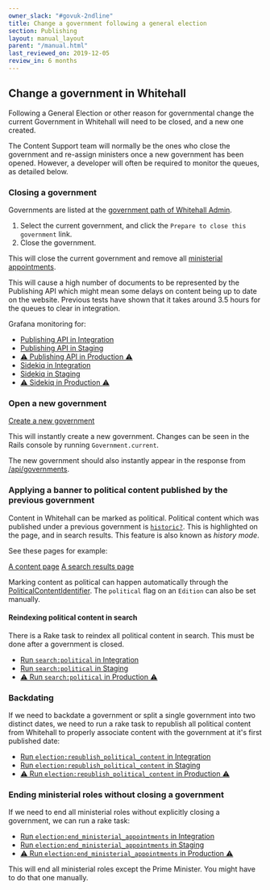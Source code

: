 ```yaml
---
owner_slack: "#govuk-2ndline"
title: Change a government following a general election
section: Publishing
layout: manual_layout
parent: "/manual.html"
last_reviewed_on: 2019-12-05
review_in: 6 months
---
```


## Change a government in Whitehall

Following a General Election or other reason for governmental change the
current Government in Whitehall will need to be closed, and a new one created.

The Content Support team will normally be the ones who close the government and
re-assign ministers once a new government has been opened. However, a developer
will often be required to monitor the queues, as detailed below.

### Closing a government

Governments are listed at the [government path of Whitehall Admin][].

[government path of Whitehall Admin]: https://whitehall-admin.integration.publishing.service.gov.uk/government/admin/governments

1. Select the current government, and click the `Prepare to close this
   government` link.
2. Close the government.

This will close the current government and remove all [ministerial
appointments][].

This will cause a high number of documents to be represented by the Publishing
API which might mean some delays on content being up to date on the website.
Previous tests have shown that it takes around 3.5 hours for the queues to
clear in integration.

Grafana monitoring for:

- [Publishing API in Integration](https://grafana.integration.publishing.service.gov.uk/dashboard/file/publishing-api.json?refresh=5s&orgId=1)
- [Publishing API in Staging](https://grafana.staging.govuk.digital/dashboard/file/publishing-api.json?refresh=5s&orgId=1)
- [⚠️ Publishing API in Production ⚠️](https://grafana.production.govuk.digital/dashboard/file/publishing-api.json?refresh=5s&orgId=1)
- [Sidekiq in Integration](https://grafana.integration.publishing.service.gov.uk/dashboard/file/sidekiq.json?refresh=1m&orgId=1&var-Application=publishing-api&var-Aggregation=$__auto_interval)
- [Sidekiq in Staging](https://grafana.staging.publishing.service.gov.uk/dashboard/file/sidekiq.json?refresh=1m&orgId=1&var-Application=publishing-api&var-Aggregation=$__auto_interval)
- [⚠️ Sidekiq in Production ⚠️](https://grafana.production.publishing.service.gov.uk/dashboard/file/sidekiq.json?refresh=1m&orgId=1&var-Application=publishing-api&var-Aggregation=$__auto_interval)

[ministerial appointments]: https://www.integration.publishing.service.gov.uk/government/ministers

### Open a new government

[Create a new government](https://whitehall-admin.integration.publishing.service.gov.uk/government/admin/governments/new)

This will instantly create a new government. Changes can be seen in the Rails
console by running `Government.current`.

The new government should also instantly appear in the response from
[/api/governments][].

[/api/governments]: https://www.integration.publishing.service.gov.uk/api/governments

### Applying a banner to political content published by the previous government

Content in Whitehall can be marked as political. Political content which was
published under a previous government is [`historic?`][historic]. This is
highlighted on the page, and in search results. This feature is also known as
_history mode_.

See these pages for example:

[A content page](https://www.gov.uk/government/speeches/the-issuing-withdrawal-or-refusal-of-passports)
[A search results page](https://www.gov.uk/search/all?keywords=The+issuing%2C+withdrawal+or+refusal+of+passports&order=relevance)

[historic]: https://github.com/alphagov/whitehall/blob/e518218355d158bfff036a02e312dda714da0aa6/app/models/edition.rb#L647

Marking content as political can happen automatically through the
[PoliticalContentIdentifier][]. The `political` flag on an `Edition` can also
be set manually.

[PoliticalContentIdentifier]: https://github.com/alphagov/whitehall/blob/master/lib/political_content_identifier.rb

#### Reindexing political content in search

There is a Rake task to reindex all political content in search. This must be
done after a government is closed.

- [Run `search:political` in Integration](https://deploy.integration.publishing.service.gov.uk/job/run-rake-task/parambuild/?TARGET_APPLICATION=whitehall&MACHINE_CLASS=whitehall_backend&RAKE_TASK=search:political)
- [Run `search:political` in Staging](https://deploy.blue.staging.govuk.digital/job/run-rake-task/parambuild/?TARGET_APPLICATION=whitehall&MACHINE_CLASS=whitehall_backend&RAKE_TASK=search:political)
- [⚠️ Run `search:political` in Production ⚠️](https://deploy.publishing.service.gov.uk/job/run-rake-task/parambuild/?TARGET_APPLICATION=whitehall&MACHINE_CLASS=whitehall_backend&RAKE_TASK=search:political)

### Backdating

If we need to backdate a government or split a single government into two
distinct dates, we need to run a rake task to republish all political content
from Whitehall to properly associate content with the government at it's first
published date:

- [Run `election:republish_political_content` in Integration](https://deploy.integration.publishing.service.gov.uk/job/run-rake-task/parambuild/?TARGET_APPLICATION=whitehall&MACHINE_CLASS=whitehall_backend&RAKE_TASK=election:republish_political_content)
- [Run `election:republish_political_content` in Staging](https://deploy.blue.staging.govuk.digital/job/run-rake-task/parambuild/?TARGET_APPLICATION=whitehall&MACHINE_CLASS=whitehall_backend&RAKE_TASK=election:republish_political_content)
- [⚠️ Run `election:republish_political_content` in Production ⚠️](https://deploy.publishing.service.gov.uk/job/run-rake-task/parambuild/?TARGET_APPLICATION=whitehall&MACHINE_CLASS=whitehall_backend&RAKE_TASK=election:republish_political_content)

### Ending ministerial roles without closing a government

If we need to end all ministerial roles without explicitly closing a government,
we can run a rake task:

- [Run `election:end_ministerial_appointments` in Integration](https://deploy.integration.publishing.service.gov.uk/job/run-rake-task/parambuild/?TARGET_APPLICATION=whitehall&MACHINE_CLASS=whitehall_backend&RAKE_TASK=election:end_ministerial_appointments)
- [Run `election:end_ministerial_appointments` in Staging](https://deploy.blue.staging.govuk.digital/job/run-rake-task/parambuild/?TARGET_APPLICATION=whitehall&MACHINE_CLASS=whitehall_backend&RAKE_TASK=election:end_ministerial_appointments)
- [⚠️ Run `election:end_ministerial_appointments` in Production ⚠️](https://deploy.publishing.service.gov.uk/job/run-rake-task/parambuild/?TARGET_APPLICATION=whitehall&MACHINE_CLASS=whitehall_backend&RAKE_TASK=election:end_ministerial_appointments)

This will end all ministerial roles except the Prime Minister. You might have to
do that one manually.

